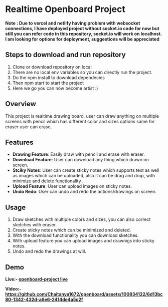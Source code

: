 # Realtime Openboard Project

**Note : Due to vercel and netlify having problem with websocket connections, I have deployed project without socket.io code for now but still you can refer code in this repository, socket.io will work on localhost. I am looking for options for deployment, suggestions will be appreciated**

## Steps to download and run repository
1) Clone or download repository on local
2) There are no local env variables so you can directly run the project.
3) Do the npm install to download dependecies
4) Then npm start to start the project
5) Here we go you can now become artist :)

## Overview
This project is realtime drawing board, user can draw anything on multiple screens with pencil which has different color and 
sizes options same for eraser user can erase.

## Features
- **Drawing Feature**: Easily draw with pencil and erase with eraser.
- **Download Feature**: User can download any thing which drawn on screen.
- **Stciky Notes**: User can create sticky notes which supports text as well as images which can be uploaded,
  also it can be drag and drop, with minimize and delete functionality .
- **Upload Feature**: User can upload images on sticky notes.
- **Undo Redo**: User can undo and redo the actions/drawings on screen. 

## Usage
1. Draw sketches with multiple colors and sizes, you can also correct sketches with eraser.
2. Create sticky notes which can be minimized and deleted.
3. With the download functionality you can download sketches.
4. With upload feature you can upload images and drawnigs into sticky notes.
5. Undo and redo the drawings at will.

## Demo
**Live:- [openboard-project live](https://openboard-project.vercel.app/)**

**Video:- https://github.com/Chaitanya1672/openboard/assets/100834122/6d13bc80-1342-432d-a6e6-2414de4a5c2f**




